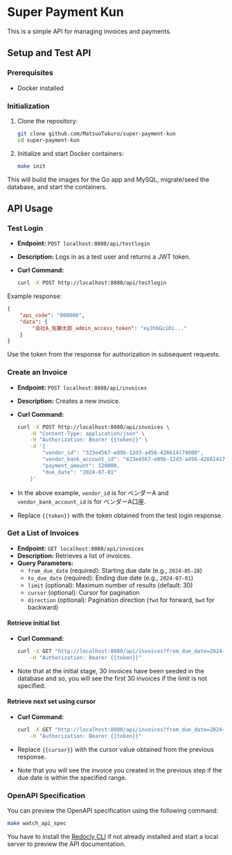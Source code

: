 # Super Payment Kun

This is a simple API for managing invoices and payments.

## Setup and Test API

### Prerequisites

- Docker installed

### Initialization

1. Clone the repository:

    ```sh
    git clone github.com/MatsuoTakuro/super-payment-kun
    cd super-payment-kun
    ```

2. Initialize and start Docker containers:

    ```sh
    make init
    ```

This will build the images for the Go app and MySQL, migrate/seed the database, and start the containers.

## API Usage

### Test Login

- **Endpoint:** `POST localhost:8080/api/testlogin`
- **Description:** Logs in as a test user and returns a JWT token.
- **Curl Command:**

    ```sh
    curl -X POST http://localhost:8080/api/testlogin
    ```

Example response:

```json
{
    "api_code": "000000",
    "data": {
        "会社A_佐藤太郎_admin_access_token": "eyJhbGciOi..."
    }
}
```

Use the token from the response for authorization in subsequent requests.

### Create an Invoice

- **Endpoint:** `POST localhost:8080/api/invoices`
- **Description:** Creates a new invoice.
- **Curl Command:**

    ```sh
    curl -X POST http://localhost:8080/api/invoices \
        -H "Content-Type: application/json" \
        -H "Authorization: Bearer {{token}}" \
        -d '{
            "vendor_id": "323e4567-e89b-12d3-a456-426614174000",
            "vendor_bank_account_id": "423e4567-e89b-12d3-a456-426614174000",
            "payment_amount": 120000,
            "due_date": "2024-07-01"
        }'
    ```

- In the above example, `vendor_id` is for ベンダーA and `vendor_bank_account_id` is for ベンダーA口座.
- Replace `{{token}}` with the token obtained from the test login response.

### Get a List of Invoices

- **Endpoint:** `GET localhost:8080/api/invoices`
- **Description:** Retrieves a list of invoices.
- **Query Parameters:**
  - `from_due_date` (required): Starting due date (e.g., `2024-05-28`)
  - `to_due_date` (required): Ending due date (e.g., `2024-07-01`)
  - `limit` (optional): Maximum number of results (default: 30)
  - `cursor` (optional): Cursor for pagination
  - `direction` (optional): Pagination direction (`fwd` for forward, `bwd` for backward)

#### Retrieve initial list

- **Curl Command:**

    ```sh
    curl -X GET "http://localhost:8080/api/invoices?from_due_date=2024-05-28&to_due_date=2024-07-01" \
        -H "Authorization: Bearer {{token}}"
    ```

- Note that at the initial stage, 30 invoices have been seeded in the database and so, you will see the first 30 invoices if the limit is not specified.

#### Retrieve next set using cursor

- **Curl Command:**

    ```sh
    curl -X GET "http://localhost:8080/api/invoices?from_due_date=2024-05-28&to_due_date=2024-07-01&cursor={{cursor}}&direction=fwd" \
        -H "Authorization: Bearer {{token}}"
    ```

- Replace `{{cursor}}` with the cursor value obtained from the previous response.
- Note that you will see the invoice you created in the previous step if the due date is within the specified range.

### OpenAPI Specification

You can preview the OpenAPI specification using the following command:

```sh
make watch_api_spec
```

You have to install the [Redocly CLI](https://github.com/Redocly/redocly-cli#redocly-cli) if not already installed and start a local server to preview the API documentation.
